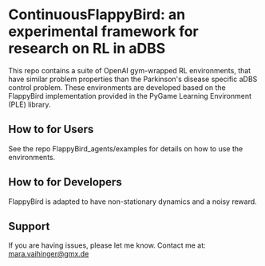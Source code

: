 ContinuousFlappyBird: an experimental framework for research on RL in aDBS
================

This repo contains a suite of OpenAI gym-wrapped RL environments, that have similar problem properties than the Parkinson's disease specific aDBS control problem. These environments are
developed based on the FlappyBird implementation provided in the PyGame Learning Environment (PLE) library.


How to for Users
----------------
See the repo FlappyBird_agents/examples for details on how to use the environments.


How to for Developers
---------------------
FlappyBird is adapted to have non-stationary dynamics and a noisy reward.


Support
---------------
If you are having issues, please let me know.
Contact me at: mara.vaihinger@gmx.de
